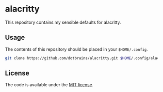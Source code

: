 # alacritty

This repository contains my sensible defaults for alacritty.

## Usage

The contents of this repository should be placed in your `$HOME/.config`. 

```bash
git clone https://github.com/dotbrains/alacritty.git $HOME/.config/alacritty
```

## License

The code is available under the [MIT license](LICENSE).